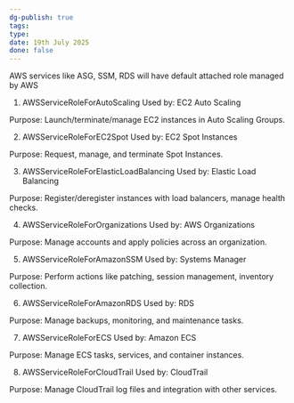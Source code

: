 ```yaml
---
dg-publish: true
tags: 
type: 
date: 19th July 2025
done: false
---
```


AWS services like ASG, SSM, RDS will have default attached role managed by AWS

1. AWSServiceRoleForAutoScaling
Used by: EC2 Auto Scaling

Purpose: Launch/terminate/manage EC2 instances in Auto Scaling Groups.

2. AWSServiceRoleForEC2Spot
Used by: EC2 Spot Instances

Purpose: Request, manage, and terminate Spot Instances.

3. AWSServiceRoleForElasticLoadBalancing
Used by: Elastic Load Balancing

Purpose: Register/deregister instances with load balancers, manage health checks.

4. AWSServiceRoleForOrganizations
Used by: AWS Organizations

Purpose: Manage accounts and apply policies across an organization.

5. AWSServiceRoleForAmazonSSM
Used by: Systems Manager

Purpose: Perform actions like patching, session management, inventory collection.

6. AWSServiceRoleForAmazonRDS
Used by: RDS

Purpose: Manage backups, monitoring, and maintenance tasks.

7. AWSServiceRoleForECS
Used by: Amazon ECS

Purpose: Manage ECS tasks, services, and container instances.

8. AWSServiceRoleForCloudTrail
Used by: CloudTrail

Purpose: Manage CloudTrail log files and integration with other services.

